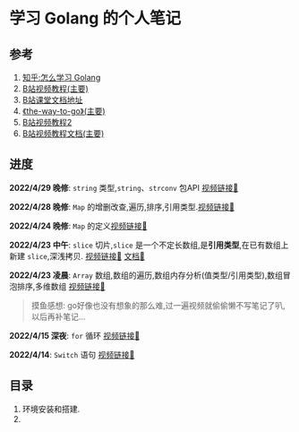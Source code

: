 # 学习 Golang 的个人笔记

## 参考
1. [知乎:怎么学习 Golang](https://www.zhihu.com/question/23486344/answer/1204644361)  
2. [B站视频教程(主要)](https://www.bilibili.com/video/BV1zR4y1t7Wj?p=7&spm_id_from=pageDriver)  
3. [B站课堂文档地址](https://golang-tech-stack.com/tutorial/golang)
4. [《the-way-to-go》(主要)](https://github.com/unknwon/the-way-to-go_ZH_CN)
5. [B站视频教程2](https://www.bilibili.com/video/BV1jJ411c7s3?p=25&spm_id_from=pageDriver)
6. [B站视频教程文档(主要)](https://github.com/rubyhan1314/Golang-100-Days/tree/master/Day01-15(Go%E8%AF%AD%E8%A8%80%E5%9F%BA%E7%A1%80))

## 进度

**2022/4/29 晚修**: `string` 类型,`string`、`strconv` 包API [视频链接🔗](https://www.bilibili.com/video/BV1jJ411c7s3?p=62)

**2022/4/28 晚修**: `Map` 的增删改查,遍历,排序,引用类型.[视频链接🔗](https://www.bilibili.com/video/BV1jJ411c7s3?p=58)

**2022/4/24 晚修**: `Map` 的定义[视频链接🔗](https://www.bilibili.com/video/BV1jJ411c7s3?p=55&spm_id_from=pageDriver)

**2022/4/23 中午**: `slice` 切片,`slice` 是一个不定长数组,是**引用类型**,在已有数组上新建 `slice`,深浅拷贝. [视频链接🔗](https://www.bilibili.com/video/BV1jJ411c7s3?p=53)  [文档🔗](https://github.com/rubyhan1314/Golang-100-Days/blob/master/Day01-15(Go%E8%AF%AD%E8%A8%80%E5%9F%BA%E7%A1%80)/day07_Slice%E7%9A%84%E4%BD%BF%E7%94%A8.md)

**2022/4/23 凌晨**: `Array` 数组,数组的遍历,数组内存分析(值类型/引用类型),数组冒泡排序,多维数组 [视频链接🔗](https://www.bilibili.com/video/BV1jJ411c7s3?p=49&spm_id_from=pageDriver)  
> 摸鱼感想: go好像也没有想象的那么难,过一遍视频就偷偷懒不写笔记了叭,以后再补笔记...  

**2022/4/15 深夜**: `for` 循环 [视频链接🔗](https://www.bilibili.com/video/BV1jJ411c7s3?p=35&spm_id_from=pageDriver)  

**2022/4/14**: `Switch` 语句 [视频链接🔗](https://www.bilibili.com/video/BV1jJ411c7s3?p=32&spm_id_from=pageDriver)  


## 目录

1. 环境安装和搭建.  
2. 